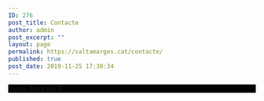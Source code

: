 ```yaml
---
ID: 276
post_title: Contacte
author: admin
post_excerpt: ""
layout: page
permalink: https://saltamarges.cat/contacte/
published: true
post_date: 2019-11-25 17:30:34
---
```

<!-- wp:paragraph -->
<div style="background-color: black;">
<p>[ninja_form id=1]</p>
</div>
<!-- /wp:paragraph -->
